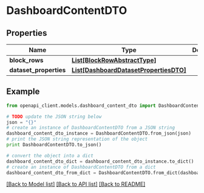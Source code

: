 # DashboardContentDTO


## Properties
Name | Type | Description | Notes
------------ | ------------- | ------------- | -------------
**block_rows** | [**List[BlockRowAbstractType]**](BlockRowAbstractType.md) |  | [optional] 
**dataset_properties** | [**List[DashboardDatasetPropertiesDTO]**](DashboardDatasetPropertiesDTO.md) |  | [optional] 

## Example

```python
from openapi_client.models.dashboard_content_dto import DashboardContentDTO

# TODO update the JSON string below
json = "{}"
# create an instance of DashboardContentDTO from a JSON string
dashboard_content_dto_instance = DashboardContentDTO.from_json(json)
# print the JSON string representation of the object
print DashboardContentDTO.to_json()

# convert the object into a dict
dashboard_content_dto_dict = dashboard_content_dto_instance.to_dict()
# create an instance of DashboardContentDTO from a dict
dashboard_content_dto_from_dict = DashboardContentDTO.from_dict(dashboard_content_dto_dict)
```
[[Back to Model list]](../README.md#documentation-for-models) [[Back to API list]](../README.md#documentation-for-api-endpoints) [[Back to README]](../README.md)



